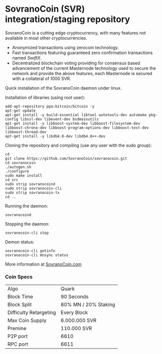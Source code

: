SovranoCoin (SVR) integration/staging repository
======================================

SovranoCoin is a cutting edge cryptocurrency, with many features not available in most other cryptocurrencies.
- Anonymized transactions using zerocoin technology.
- Fast transactions featuring guaranteed zero confirmation transactions named _SwiftX_.
- Decentralized blockchain voting providing for consensus based advancement of the current Masternode
  technology used to secure the network and provide the above features, each Masternode is secured
  with a collateral of 1000 SVR.


Quick installation of the SovranoCoin daemon under linux.

Installation of libraries (using root user):

    add-apt-repository ppa:bitcoin/bitcoin -y
    apt-get update
    apt-get install -y build-essential libtool autotools-dev automake pkg-config libssl-dev libevent-dev bsdmainutils
    apt-get install -y libboost-system-dev libboost-filesystem-dev libboost-chrono-dev libboost-program-options-dev libboost-test-dev libboost-thread-dev
    apt-get install -y libdb4.8-dev libdb4.8++-dev

Cloning the repository and compiling (use any user with the sudo group):

    cd
    git clone https://github.com/SovranoCoin/sovranocoin.git
    cd sovranocoin
    ./autogen.sh
    ./configure
    sudo make install
    cd src
    sudo strip sovranocoind
    sudo strip sovranocoin-cli
    sudo strip sovranocoin-tx
    cd ..

Running the daemon:

    sovranocoind 

Stopping the daemon:

    sovranocoin-cli stop

Demon status:

    sovranocoin-cli getinfo
    sovranocoin-cli mnsync status



More information at [SovranoCoin.com](http://www.sovranocoin.com)


### Coin Specs
<table>
<tr><td>Algo</td><td>Quark</td></tr>
<tr><td>Block Time</td><td>90 Seconds</td></tr>
<tr><td>Block Split</td><td>80% MN / 20% Staking</td></tr>
<tr><td>Difficulty Retargeting</td><td>Every Block</td></tr>
<tr><td>Max Coin Supply</td><td>6.000.000 SVR</td></tr>
<tr><td>Premine</td><td>110.000 SVR</td></tr>
<tr><td>P2P port</td><td>6610</td></tr>
<tr><td>RPC port</td><td>6611</td></tr>
</table>
